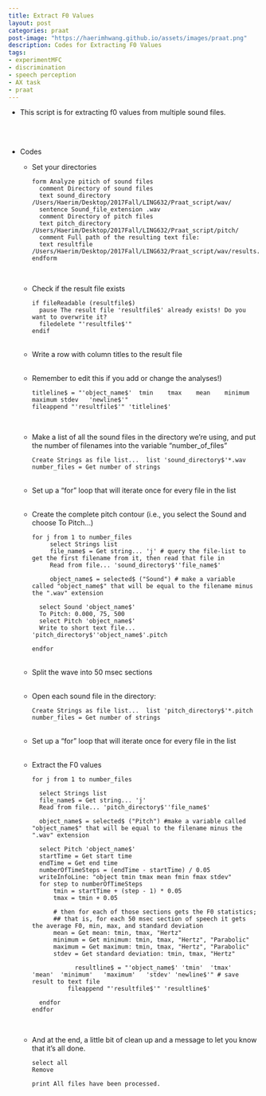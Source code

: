 ```yaml
---
title: Extract F0 Values
layout: post
categories: praat
post-image: "https://haerimhwang.github.io/assets/images/praat.png"
description: Codes for Extracting F0 Values
tags:
- experimentMFC 
- discrimination 
- speech perception
- AX task
- praat
---
```


* This script is for extracting f0 values from multiple sound files.  
<br>
<br>

* Codes
  
    * Set your directories
        
          form Analyze pitich of sound files 
            comment Directory of sound files
            text sound_directory /Users/Haerim/Desktop/2017Fall/LING632/Praat_script/wav/
            sentence Sound_file_extension .wav
            comment Directory of pitch files
            text pitch_directory /Users/Haerim/Desktop/2017Fall/LING632/Praat_script/pitch/
            comment Full path of the resulting text file:
            text resultfile /Users/Haerim/Desktop/2017Fall/LING632/Praat_script/wav/results.txt
          endform
          
    <br>
    
    * Check if the result file exists
        
          if fileReadable (resultfile$)
            pause The result file 'resultfile$' already exists! Do you want to overwrite it?
            filedelete "'resultfile$'"
          endif
               
    <br>
            
    * Write a row with column titles to the result file
    <br>
    
    * Remember to edit this if you add or change the analyses!)
        
          titleline$ = "'object_name$'	tmin	tmax	mean	minimum	maximum	stdev	'newline$'"
          fileappend "'resultfile$'" 'titleline$'
          
    <br>
    
    * Make a list of all the sound files in the directory we’re using, and put the number of filenames into the variable “number\_of\_files”
        
          Create Strings as file list...  list 'sound_directory$'*.wav
          number_files = Get number of strings
          
    <br>
    
    * Set up a “for” loop that will iterate once for every file in the list
    <br>
    
    * Create the complete pitch contour (i.e., you select the Sound and choose To Pitch…)
        
          for j from 1 to number_files
               select Strings list
               file_name$ = Get string... 'j' # query the file-list to get the first filename from it, then read that file in
               Read from file... 'sound_directory$''file_name$'
             
               object_name$ = selected$ ("Sound") # make a variable called "object_name$" that will be equal to the filename minus the ".wav" extension
            
            select Sound 'object_name$'
            To Pitch: 0.000, 75, 500
            select Pitch 'object_name$'
            Write to short text file... 'pitch_directory$''object_name$'.pitch
            
          endfor
          
    <br>
    
    * Split the wave into 50 msec sections
    <br>
    
    * Open each sound file in the directory:
        
          Create Strings as file list...  list 'pitch_directory$'*.pitch
          number_files = Get number of strings
          
    <br>
    
    * Set up a “for” loop that will iterate once for every file in the list
    <br>
    
    * Extract the F0 values
        
          for j from 1 to number_files
            
            select Strings list
            file_name$ = Get string... 'j'
            Read from file... 'pitch_directory$''file_name$'
            
            object_name$ = selected$ ("Pitch") #make a variable called "object_name$" that will be equal to the filename minus the ".wav" extension
            
            select Pitch 'object_name$'
            startTime = Get start time
            endTime = Get end time
            numberOfTimeSteps = (endTime - startTime) / 0.05
            writeInfoLine: "object tmin tmax mean fmin fmax stdev"
            for step to numberOfTimeSteps
                tmin = startTime + (step - 1) * 0.05
                tmax = tmin + 0.05
            
                # then for each of those sections gets the F0 statistics;
                ## that is, for each 50 msec section of speech it gets the average F0, min, max, and standard deviation
                mean = Get mean: tmin, tmax, "Hertz"
                minimum = Get minimum: tmin, tmax, "Hertz", "Parabolic"
                maximum = Get maximum: tmin, tmax, "Hertz", "Parabolic"
                stdev = Get standard deviation: tmin, tmax, "Hertz"
            
                      resultline$ = "'object_name$'	'tmin'	'tmax'	'mean'	'minimum'	'maximum'	'stdev'	'newline$'" # save result to text file
                    fileappend "'resultfile$'" 'resultline$'
            
            endfor
          endfor
          
    <br>
    
    * And at the end, a little bit of clean up and a message to let you know that it’s all done.
        
          select all
          Remove
            
          print All files have been processed.
          
<br>
<br>
      
